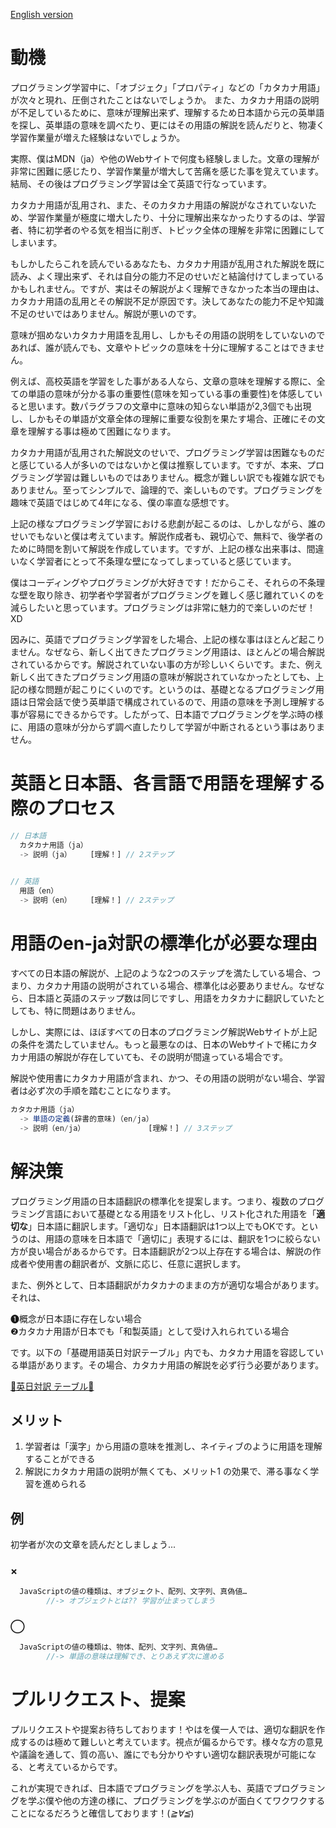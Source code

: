 <a href="https://github.com/azmok/TSPJ-Translation-Standard-for-Programming-in-Japan-/blob/master/README.md">English version</a>

# 動機
プログラミング学習中に、「オブジェク」「プロパティ」などの「カタカナ用語」が次々と現れ、圧倒されたことはないでしょうか。 また、カタカナ用語の説明が不足しているために、意味が理解出来ず、理解するため日本語から元の英単語を探し、英単語の意味を調べたり、更にはその用語の解説を読んだりと、物凄く学習作業量が増えた経験はないでしょうか。

実際、僕はMDN（ja）や他のWebサイトで何度も経験しました。文章の理解が非常に困難に感じたり、学習作業量が増大して苦痛を感じた事を覚えています。結局、その後はプログラミング学習は全て英語で行なっています。

カタカナ用語が乱用され、また、そのカタカナ用語の解説がなされていないため、学習作業量が極度に増大したり、十分に理解出来なかったりするのは、学習者、特に初学者のやる気を相当に削ぎ、トピック全体の理解を非常に困難にしてしまいます。

もしかしたらこれを読んでいるあなたも、カタカナ用語が乱用された解説を既に読み、よく理出来ず、それは自分の能力不足のせいだと結論付けてしまっているかもしれません。ですが、実はその解説がよく理解できなかった本当の理由は、カタカナ用語の乱用とその解説不足が原因です。決してあなたの能力不足や知識不足のせいではありません。解説が悪いのです。

意味が掴めないカタカナ用語を乱用し、しかもその用語の説明をしていないのであれば、誰が読んでも、文章やトピックの意味を十分に理解することはできません。

例えば、高校英語を学習をした事がある人なら、文章の意味を理解する際に、全ての単語の意味が分かる事の重要性(意味を知っている事の重要性)を体感していると思います。数パラグラフの文章中に意味の知らない単語が2,3個でも出現し、しかもその単語が文章全体の理解に重要な役割を果たす場合、正確にその文章を理解する事は極めて困難になります。


カタカナ用語が乱用された解説文のせいで、プログラミング学習は困難なものだと感じている人が多いのではないかと僕は推察しています。ですが、本来、プログラミング学習は難しいものではありません。概念が難しい訳でも複雑な訳でもありません。至ってシンプルで、論理的で、楽しいものです。プログラミングを趣味で英語ではじめて4年になる、僕の率直な感想です。


上記の様なプログラミング学習における悲劇が起こるのは、しかしながら、誰のせいでもないと僕は考えています。解説作成者も、親切心で、無料で、後学者のために時間を割いて解説を作成しています。ですが、上記の様な出来事は、間違いなく学習者にとって不条理な壁になってしまっていると感じています。


僕はコーディングやプログラミングが大好きです！だからこそ、それらの不条理な壁を取り除き、初学者や学習者がプログラミングを難しく感じ離れていくのを減らしたいと思っています。プログラミングは非常に魅力的で楽しいのだぜ！XD


因みに、英語でプログラミング学習をした場合、上記の様な事はほとんど起こりません。なぜなら、新しく出てきたプログラミング用語は、ほとんどの場合解説されているからです。解説されていない事の方が珍しいくらいです。また、例え新しく出てきたプログラミング用語の意味が解説されていなかったとしても、上記の様な問題が起こりにくいのです。というのは、基礎となるプログラミング用語は日常会話で使う英単語で構成されているので、用語の意味を予測し理解する事が容易にできるからです。したがって、日本語でプログラミングを学ぶ時の様に、用語の意味が分からず調べ直したりして学習が中断されるという事はありません。


# 英語と日本語、各言語で用語を理解する際のプロセス

```js
// 日本語
  カタカナ用語（ja）
  -> 説明（ja）　　　[理解！] // 2ステップ

  
// 英語
  用語（en）
  -> 説明（en）　　　[理解！] // 2ステップ
```




# 用語のen-ja対訳の標準化が必要な理由
すべての日本語の解説が、上記のような2つのステップを満たしている場合、つまり、カタカナ用語の説明がされている場合、標準化は必要ありません。なぜなら、日本語と英語のステップ数は同じですし、用語をカタカナに翻訳していたとしても、特に問題はありません。

しかし、実際には、ほぼすべての日本のプログラミング解説Webサイトが上記の条件を満たしていません。もっと最悪なのは、日本のWebサイトで稀にカタカナ用語の解説が存在していても、その説明が間違っている場合です。

解説や使用書にカタカナ用語が含まれ、かつ、その用語の説明がない場合、学習者は必ず次の手順を踏むことになります。


```js
カタカナ用語（ja）
  -> 単語の定義(辞書的意味)（en/ja）
  -> 説明（en/ja）　　　　　　　　　[理解！] // 3ステップ
```




# 解決策
プログラミング用語の日本語翻訳の標準化を提案します。つまり、複数のプログラミング言語において基礎となる用語をリスト化し、リスト化された用語を「<b>適切な</b>」日本語に翻訳します。「適切な」日本語翻訳は1つ以上でもOKです。というのは、用語の意味を日本語で「適切に」表現するには、翻訳を1つに絞らない方が良い場合があるからです。日本語翻訳が2つ以上存在する場合は、解説の作成者や使用書の翻訳者が、文脈に応じ、任意に選択します。

また、例外として、日本語翻訳がカタカナのままの方が適切な場合があります。それは、

❶概念が日本語に存在しない場合  
❷カタカナ用語が日本でも「和製英語」として受け入れられている場合

です。以下の「基礎用語英日対訳テーブル」内でも、カタカナ用語を容認している単語があります。その場合、カタカナ用語の解説を必ず行う必要があります。


<a href='https://github.com/azmok/TSPJ-Translation-Standard-for-Programming-in-Japan-/blob/master/terms_en_ja.md' target ='_blank'>🚀英日対訳 テーブル🚀</a>



## メリット
  1. 学習者は「漢字」から用語の意味を推測し、ネイティブのように用語を理解することができる
  2. 解説にカタカナ用語の説明が無くても、メリット1 の効果で、滞る事なく学習を進められる



## 例
  初学者が次の文章を読んだとしましょう...

### ×
```js
  JavaScriptの値の種類は、オブジェクト、配列、文字列、真偽値…
        //-> オブジェクトとは?? 学習が止まってしまう
```

### ◯
```js
  JavaScriptの値の種類は、物体、配列、文字列、真偽値…
        //-> 単語の意味は理解でき、とりあえず次に進める
```



# プルリクエスト、提案
プルリクエストや提案お待ちしております！やはを僕一人では、適切な翻訳を作成するのは極めて難しいと考えています。視点が偏るからです。様々な方の意見や議論を通して、質の高い、誰にでも分かりやすい適切な翻訳表現が可能になる、と考えているからです。

これが実現できれば、日本語でプログラミングを学ぶ人も、英語でプログラミングを学ぶ僕や他の方達の様に、プログラミングを学ぶのが面白くてワクワクすることになるだろうと確信しております！(*≧∀≦*)
